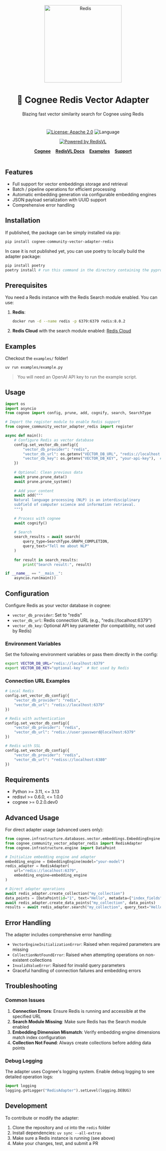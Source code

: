 <div align="center" dir="auto">
    <img width="250" src="https://raw.githubusercontent.com/redis/redis-vl-python/main/docs/_static/Redis_Logo_Red_RGB.svg" style="max-width: 100%" alt="Redis">
    <h1>🧠 Cognee Redis Vector Adapter</h1>
</div>

<div align="center" style="margin-top: 20px;">
    <span style="display: block; margin-bottom: 10px;">Blazing fast vector similarity search for Cognee using Redis</span>
    <br />

[![License: Apache 2.0](https://img.shields.io/badge/License-Apache%202.0-blue.svg)](https://opensource.org/licenses/Apache-2.0)
![Language](https://img.shields.io/badge/python-3.11+-blue.svg)

[![Powered by RedisVL](https://img.shields.io/badge/Powered%20by-RedisVL-red.svg)](https://github.com/redis/redis-vl-python)

</div>

<div align="center">
<div display="inline-block">
    <a href="https://github.com/topoteretes/cognee"><b>Cognee</b></a>&nbsp;&nbsp;&nbsp;
    <a href="https://docs.redisvl.com"><b>RedisVL Docs</b></a>&nbsp;&nbsp;&nbsp;
    <a href="#examples"><b>Examples</b></a>&nbsp;&nbsp;&nbsp;
    <a href="#troubleshooting"><b>Support</b></a>
  </div>
    <br />
</div>


## Features

- Full support for vector embeddings storage and retrieval
- Batch / pipeline operations for efficient processing
- Automatic embedding generation via configurable embedding engines
- JSON payload serialization with UUID support
- Comprehensive error handling

## Installation

If published, the package can be simply installed via pip:

```bash
pip install cognee-community-vector-adapter-redis
```

In case it is not published yet, you can use poetry to locally build the adapter package:

```bash
pip install poetry
poetry install # run this command in the directory containing the pyproject.toml file
```

## Prerequisites

You need a Redis instance with the Redis Search module enabled. You can use:

1. **Redis**:
   ```bash
   docker run -d --name redis -p 6379:6379 redis:8.0.2
   ```

2. **Redis Cloud** with the search module enabled: [Redis Cloud](https://redis.io/try-free)

## Examples
Checkout the `examples/` folder!

```bash
uv run examples/example.py
```

>You will need an OpenAI API key to run the example script.

## Usage

```python
import os
import asyncio
from cognee import config, prune, add, cognify, search, SearchType

# Import the register module to enable Redis support
from cognee_community_vector_adapter_redis import register

async def main():
    # Configure Redis as vector database
    config.set_vector_db_config({
        "vector_db_provider": "redis",
        "vector_db_url": os.getenv("VECTOR_DB_URL", "redis://localhost:6379"),
        "vector_db_key": os.getenv("VECTOR_DB_KEY", "your-api-key"),  # Optional
    })
    
    # Optional: Clean previous data
    await prune.prune_data()
    await prune.prune_system()
    
    # Add your content
    await add("""
    Natural language processing (NLP) is an interdisciplinary
    subfield of computer science and information retrieval.
    """)
    
    # Process with cognee
    await cognify()
    
    # Search
    search_results = await search(
        query_type=SearchType.GRAPH_COMPLETION, 
        query_text="Tell me about NLP"
    )
    
    for result in search_results:
        print("Search result:", result)

if __name__ == "__main__":
    asyncio.run(main())
```

## Configuration

Configure Redis as your vector database in cognee:

- `vector_db_provider`: Set to "redis"
- `vector_db_url`: Redis connection URL (e.g., "redis://localhost:6379")
- `vector_db_key`: Optional API key parameter (for compatibility, not used by Redis)

### Environment Variables

Set the following environment variables or pass them directly in the config:

```bash
export VECTOR_DB_URL="redis://localhost:6379"
export VECTOR_DB_KEY="optional-key"  # Not used by Redis
```

### Connection URL Examples

```python
# Local Redis
config.set_vector_db_config({
    "vector_db_provider": "redis",
    "vector_db_url": "redis://localhost:6379"
})

# Redis with authentication
config.set_vector_db_config({
    "vector_db_provider": "redis", 
    "vector_db_url": "redis://user:password@localhost:6379"
})

# Redis with SSL
config.set_vector_db_config({
    "vector_db_provider": "redis",
    "vector_db_url": "rediss://localhost:6380"
})
```

## Requirements

- Python >= 3.11, <= 3.13
- redisvl >= 0.6.0, <= 1.0.0
- cognee >= 0.2.0.dev0

## Advanced Usage

For direct adapter usage (advanced users only):

```python
from cognee.infrastructure.databases.vector.embeddings.EmbeddingEngine import EmbeddingEngine
from cognee_community_vector_adapter_redis import RedisAdapter
from cognee.infrastructure.engine import DataPoint

# Initialize embedding engine and adapter
embedding_engine = EmbeddingEngine(model="your-model")
redis_adapter = RedisAdapter(
    url="redis://localhost:6379",
    embedding_engine=embedding_engine
)

# Direct adapter operations
await redis_adapter.create_collection("my_collection")
data_points = [DataPoint(id="1", text="Hello", metadata={"index_fields": ["text"]})]
await redis_adapter.create_data_points("my_collection", data_points)
results = await redis_adapter.search("my_collection", query_text="Hello", limit=10)
```

## Error Handling

The adapter includes comprehensive error handling:

- `VectorEngineInitializationError`: Raised when required parameters are missing
- `CollectionNotFoundError`: Raised when attempting operations on non-existent collections
- `InvalidValueError`: Raised for invalid query parameters
- Graceful handling of connection failures and embedding errors


## Troubleshooting

### Common Issues

1. **Connection Errors**: Ensure Redis is running and accessible at the specified URL
2. **Search Module Missing**: Make sure Redis has the Search module enabled
3. **Embedding Dimension Mismatch**: Verify embedding engine dimensions match index configuration
4. **Collection Not Found**: Always create collections before adding data points

### Debug Logging

The adapter uses Cognee's logging system. Enable debug logging to see detailed operation logs:

```python
import logging
logging.getLogger("RedisAdapter").setLevel(logging.DEBUG)
```

## Development

To contribute or modify the adapter:

1. Clone the repository and `cd` into the `redis` folder
2. Install dependencies: `uv sync --all-extras`
3. Make sure a Redis instance is running (see above)
5. Make your changes, test, and submit a PR
